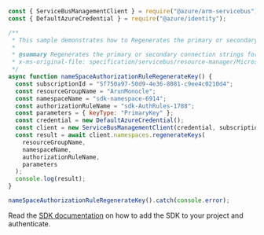 ```javascript
const { ServiceBusManagementClient } = require("@azure/arm-servicebus");
const { DefaultAzureCredential } = require("@azure/identity");

/**
 * This sample demonstrates how to Regenerates the primary or secondary connection strings for the namespace.
 *
 * @summary Regenerates the primary or secondary connection strings for the namespace.
 * x-ms-original-file: specification/servicebus/resource-manager/Microsoft.ServiceBus/stable/2021-11-01/examples/NameSpaces/SBNameSpaceAuthorizationRuleRegenerateKey.json
 */
async function nameSpaceAuthorizationRuleRegenerateKey() {
  const subscriptionId = "5f750a97-50d9-4e36-8081-c9ee4c0210d4";
  const resourceGroupName = "ArunMonocle";
  const namespaceName = "sdk-namespace-6914";
  const authorizationRuleName = "sdk-AuthRules-1788";
  const parameters = { keyType: "PrimaryKey" };
  const credential = new DefaultAzureCredential();
  const client = new ServiceBusManagementClient(credential, subscriptionId);
  const result = await client.namespaces.regenerateKeys(
    resourceGroupName,
    namespaceName,
    authorizationRuleName,
    parameters
  );
  console.log(result);
}

nameSpaceAuthorizationRuleRegenerateKey().catch(console.error);
```

Read the [SDK documentation](https://github.com/Azure/azure-sdk-for-js/blob/%40azure%2Farm-servicebus_6.0.0/sdk/servicebus/arm-servicebus/README.md) on how to add the SDK to your project and authenticate.
